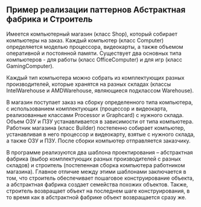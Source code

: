 ## Пример реализации паттернов Абстрактная фабрика и Строитель
Имеется компьютерный магазин (класс Shop), который собирает компьютеры на заказ. Каждый компьютер (класс Computer) определяется моделью процессора, видеокарты, а также объемом оперативной и постоянной памяти. Существует два основных типа компьютеров - для работы (класс OfficeComputer) и для игр (класс GamingComputer). 

Каждый тип компьютера можно собрать из комплектующих разных производителей, которые хранятся на разных складах (классы IntelWarehouse и AMDWarehouse, являющиеся подклассом Warehouse). 

В магазин поступает заказ на сборку определенного типа компьютера, с использованием комплектующих (процессор и видеокарта, реализованные классами Processor и Graphcard) с нужного склада. Объем ОЗУ и ПЗУ устанавливается в зависимости от типа компьютера. Работник магазина (класс Builder) постепенно собирает компьютер, устанавливая в него процессор и видеокарту, взятые с нужного склада, а также ОЗУ и ПЗУ. После сборки компьютер отправляется заказчику.

В программе реализуются два шаблона проектирования – абстрактная фабрика (выбор комплектующих разных производителей с разных складов) и строитель (постепенная сборка компьютера работником магазина). Главное отличие между этими шаблонами заключается в том, что строитель обеспечивает пошаговое конструирование объекта, а абстрактная фабрика создает семейства похожих объектов. Также, строитель возвращает объект на последнем шаге конструирования, в то время как в абстрактной фабрике объект возвращается сразу же.
